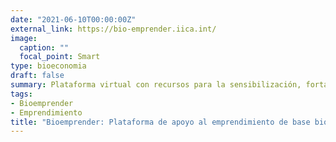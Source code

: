 ```yaml
---
date: "2021-06-10T00:00:00Z"
external_link: https://bio-emprender.iica.int/
image:
  caption: ""
  focal_point: Smart
type: bioeconomia
draft: false
summary: Plataforma virtual con recursos para la sensibilización, fortalecimiento de capacidades y herramientas para la construcción de planes de negocios de la bioeconomía.
tags:
- Bioemprender
- Emprendimiento
title: "Bioemprender: Plataforma de apoyo al emprendimiento de base bioeconómica"
---
```


